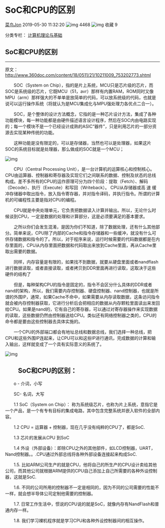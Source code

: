 # SoC和CPU的区别



[菜鸟Jon](https://blog.csdn.net/csdnmgq) 2019-05-30 11:32:20 ![img](https://csdnimg.cn/release/blogv2/dist/pc/img/articleReadEyes.png) 4468 ![img](https://csdnimg.cn/release/blogv2/dist/pc/img/tobarCollect.png) 收藏 9

分类专栏： [计算机理论与基础](https://blog.csdn.net/csdnmgq/category_8990075.html)



## SoC和CPU的区别

------

原文：<http://www.360doc.com/content/18/0511/21/10211009_753202773.shtml> 

　　SOC（System on Chip），指的是片上系统，MCU只是芯片级的芯片，而SOC是系统级的芯片，它既MCU（51，avr）那样有内置RAM，ROM同时又像MPU（arm）那样强大的不单单是放简单的代码，可以放系统级的代码，也就是说可以运行操作系统（将就认为是MCU集成化与MPU强处理力各优点二合一）。

　　SOC，是个整体的设计方法概念，它指的是一种芯片设计方法，集成了各种功能模块，每一种功能都是由硬件描述语言设计程序，然后在SOC内由电路实现的；每一个模块不是一个已经设计成熟的ASIC“器件”，只是利用芯片的一部分资源去实现某种传统的功能。

　　这种功能是没有限定的，可以是存储器，当然也可以是处理器，如果这片SOC的系统目标就是处理器，那么做成的SOC就是一个MCU；

![img](https://img-blog.csdnimg.cn/20190529105017138.png?x-oss-process=image/watermark,type_ZmFuZ3poZW5naGVpdGk,shadow_10,text_aHR0cHM6Ly9ibG9nLmNzZG4ubmV0L2NzZG5tZ3E=,size_16,color_FFFFFF,t_70)

 

　　CPU（Central Processing Unit），是一台计算机的运算核心和控制核心。CPU由运算器、控制器和寄存器及实现它们之间联系的数据、控制及状态的总线构成。差不多所有的CPU的运作原理可分为四个阶段：提取（Fetch）、解码（Decode）、执行（Execute）和写回（Writeback）。 CPU从存储器或高 速 缓冲存储器中取出指令，放入指令寄存器，并对指令译码，并执行指令。所谓的计算机的可编程性主要是指对CPU的编程。

　　CPU就是中央处理单元，它负责把数据读入计算并输出。所以，无论什么时候谈到CPU，一定是数据的处理和计算部分，这是必须要满足的基本要求。

　　之所以你们会发生混淆，是因为你们不知道，除了数据处理，还有什么其他部分。简单来说，CPU除了内部的Cache和指令存储器和一些缓冲，就没有什么可供存储数据和指令的了。所以，对于程序来说，运行时候需要的代码数据都是在内存里面的，CPU从内存里面把数据和代码取出来放到Cache里面，再从Cache里取出需要的数据。

　　同样，内存容量是有限的，如果找不到数据，就要从硬盘里面或者nandflash进行数据读取，或者直接读取，或者拷贝到DDR里面再进行读取，这取决于这些硬件的结构了

　　但是，每种架构CPU的指令是固定的，指令不会区分什么具体的DDR或者nand的架构，所以，我们需要内存控制器、硬盘控制器、nand控制器，也就是所谓的外围IP，通常，如果Cache不命中，如果需要从内存读取数据，这条访问指令就会被内存控制器获取，它进行分析后会把相应的数据从内存颗粒里面读出来发回给CPU。如果是nand的，它有自己的寄存器，可以通过对寄存器操作来实现数据的读取，这些数据仍然由控制器送给CPU。类似还有网络控制器之类的，CPU的命令都是要由这些控制器去具体实施的。

　　一个CPU的外部端口都会有地址总线和数据总线，我们选择一种总线，把CPU和这些外围IP连起来，让CPU可以和这些IP进行通讯，完成数据的计算和输入输出，这样就变成了一个具有实际意义的系统了。

![img](https://img-blog.csdnimg.cn/20190529105043993.png?x-oss-process=image/watermark,type_ZmFuZ3poZW5naGVpdGk,shadow_10,text_aHR0cHM6Ly9ibG9nLmNzZG4ubmV0L2NzZG5tZ3E=,size_16,color_FFFFFF,t_70)

## 　　**SoC和CPU的区别：**

　　o - 介词，小写

　　SC- 名词，大写

　　1.1 SoC（System on Chip）： 称为系统级芯片，也称为片上系统，意指它是一个产品，是一个有专有目标的集成电路，其中包含完整系统并嵌入软件的全部内容。

　　1.2 CPU = 运算器 + 控制器，现在几乎没有纯粹的CPU了，都是SoC.

　　1.3 芯片的发展从CPU 到SoC

　　1.4 外设（外部设备）：即除CPU之外的其他部件，如LCD控制器，UART，Nand控制器。。.CPU通过外部总线将各种外部设备连接起来构成SoC.

　　1.5. 比如ARM公司生产的就是CPU，他将自己的所生产的CPU设计卖给其他公司，而其他公司就根据ARM提供的CPU自己添加上自己所需要的各种外设控制器，这就是SoC.

　　1.6. 不同的公司所用的控制器不一定是相同的，因为不同的公司需要的性能不一样，就会想半导体公司定制他需要的控制器。

　　1.7. 日常工作生活中，惯说的CPU说的就是SoC，就像内存有NandFlash和普通内存一样。

　　1.8. 我们学习裸机程序就是学习CPU和各种外设控制器间的相互操作。

